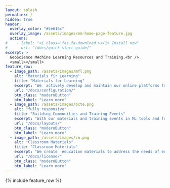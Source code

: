 ```yaml
---
layout: splash
permalink: /
hidden: true
header:
  overlay_color: "#5e616c"
  overlay_image: /assets/images/mm-home-page-feature.jpg
  actions:
#    - label: "<i class='fas fa-download'></i> Install now"
#      url: "/docs/quick-start-guide/"
excerpt: >
  GeoScience MAchine Learning Resources and Training.<br />
  <small></small>
feature_row:
  - image_path: /assets/images/mfl.png
    alt: "Materials fir Learning"
    title: "Materials for Learning"
    excerpt: "We  actively develop and maintain our online platforms for the duration of the project to support collaboration, learning and ML CI adoption activities. These online resources will be designed to host: 1) pre-developed learning modules on data science and ML basics 2) hackweek training tutorials and video recordings, and 3) scientific use case example computational workflows."
    url: "/docs/configuration/"
    btn_class: "modernButton"
    btn_label: "Learn more"
  - image_path: /assets/images/bcte.png
    alt: "fully responsive"
    title: "Building Communities and Training Events"
    excerpt: "With our materials and training events in ML tools and fundamentals of ML theory we aim to build a community interested in our offerings. In addition to our online materials, we plan to host GeoSMART hackweek events."
    url: "/docs/layouts/"
    btn_class: "modernButton"
    btn_label: "Learn more"
  - image_path: /assets/images/cm.png
    alt: "Classroom Materials"
    title: "Classroom Materials"
    excerpt: "We create  education materials to address the needs of educators and their student communities. From training on the latest technology to new pedagogical methods, we help teachers make their classrooms engaging and successful."
    url: "/docs/license/"
    btn_class: "modernButton"
    btn_label: "Learn more"      
---
```


{% include feature_row %}
